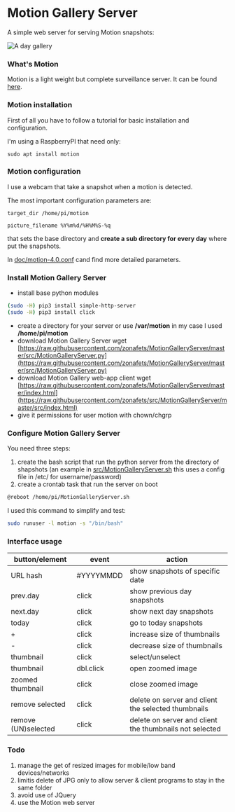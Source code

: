 # Motion Gallery Server

A simple web server for serving Motion snapshots:

![A day gallery](imgs/motion_day_gallery.gif)

### What's Motion
Motion is a light weight but complete surveillance server. It can be found [here](https://motion-project.github.io/).
 
### Motion installation

First of all you have to follow a tutorial for basic installation and configuration.

I'm using a RaspberryPI that need only:

	sudo apt install motion
	
### Motion configuration

I use a webcam that take a snapshot when a motion is detected.

The most important configuration parameters are:

	target_dir /home/pi/motion

	picture_filename %Y%m%d/%H%M%S-%q
	
that sets the base directory and **create a sub directory for every day** where put the snapshots.

In [doc/motion-4.0.conf](doc/motion-4.0.conf) cand find more detailed parameters.

### Install Motion Gallery Server

- install base python modules
```bash
(sudo -H) pip3 install simple-http-server
(sudo -H) pip3 install click
```
	 
- create a directory for your server or use **/var/motion**
in my case I used **/home/pi/motion**
- download Motion Gallery Server
	wget [https://raw.githubusercontent.com/zonafets/MotionGalleryServer/master/src/MotionGalleryServer.py](https://raw.githubusercontent.com/zonafets/MotionGalleryServer/master/src/MotionGalleryServer.py)
- download Motion Gallery web-app client
	wget [https://raw.githubusercontent.com/zonafets/MotionGalleryServer/master/index.html](https://raw.githubusercontent.com/zonafets/src/MotionGalleryServer/master/src/index.html)
- give it permissions for user motion with chown/chgrp	

### Configure Motion Gallery Server
You need three steps:

1. create the bash script that run the python server from the directory of shapshots
(an example in [src/MotionGalleryServer.sh](src/MotionGalleryServer.sh)
this uses a config file in /etc/ for username/password)
2. create a crontab task that run the server on boot
```bash
@reboot	/home/pi/MotionGalleryServer.sh
```
I used this command to simplify and test:
```bash
sudo runuser -l motion -s "/bin/bash"
```

### Interface usage

button/element|event|action
----|-------|--------------
URL hash|#YYYYMMDD|show snapshots of specific date
prev.day|click|show previous day snapshots
next.day|click|show next day snapshots
today|click|go to today snapshots
+|click|increase size of thumbnails
-|click|decrease size of thumbnails
thumbnail|click|select/unselect
thumbnail|dbl.click|open zoomed image
zoomed thumbnail|click|close zoomed image
remove selected|click|delete on server and client the selected thumbnails
remove (UN)selected|click|delete on server and client the thumbnails not selected


### Todo
1. manage the get of resized images for mobile/low band devices/networks
2. limitis delete of JPG only to allow server & client programs to stay in the same folder
3. avoid use of JQuery
4. use the Motion web server

